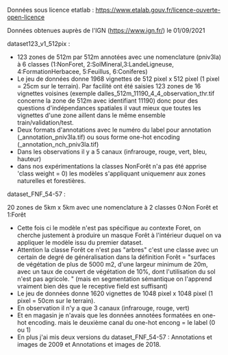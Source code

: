 Données sous licence etatlab : https://www.etalab.gouv.fr/licence-ouverte-open-licence

Données obtenues auprès de l'IGN (https://www.ign.fr/) le 01/09/2021

dataset123_v1_512pix :

- 123 zones de 512m par 512m annotées avec une nomenclature (pniv3la) à 6 classes (1:NonForet, 2:SolMineral,3:LandeLigneuse, 4:FormationHerbacee, 5:Feuillus, 6:Coniferes)
- Le jeu de données donne 1968 vignettes de 512 pixel x 512 pixel (1 pixel = 25cm sur le terrain). Par facilité ont été saisies 123 zones de 16 vignettes voisines (exemple dalles_512m_11190_4_4_observation_thr.tif concerne la zone de 512m avec identifiant 11190) donc pour des questions d'indépendances spatiales il vaut mieux que toutes les vignettes d'une zone aillent dans le même ensemble train/validation/test.
- Deux formats d'annotations avec le numéro du label pour annotation (_annotation_pniv3la.tif) ou sous forme one-hot encoding (_annotation_nch_pniv3la.tif)
- Dans les observations il y a 5 canaux (infrarouge, rouge, vert, bleu, hauteur)
- dans nos expérimentations la classes NonForêt n'a pas été apprise 'class weight = 0) les modèles s'appliquant uniquemenr aux zones naturelles et forestières.


dataset_FNF_54-57 :

20 zones de 5km x 5km avec une nomenclature à 2 classes 0:Non Forêt et 1:Forêt
- Cette fois ci le modèle n'est pas spécifique au contexte Foret, on cherche justement à produire un masque Forêt à l'intérieur duquel on va appliquer le modèle issu du premier dataset.
- Attention la classe Forêt ce n'est pas "arbres" c'est une classe avec un certain de degré de généralisation dans la définition Forêt = "surfaces de végétation de plus de 5000 m2, d'une largeur minimum de 20m, avec un taux de couvert de végétation de 10%, dont l'utilisation du sol n'est pas agricole.  " (mais en segmentation sémantique on l'apprend vraiment bien dès que le receptive field est suffisant)
- Le jeu de données donne 1620 vignettes de 1048 pixel x 1048 pixel (1 pixel = 50cm sur le terrain).
- En observation il n'y a que 3 canaux (infrarouge, rouge, vert)
- Et en magasin je n'avais que les données annotées formatées en one-hot encoding. mais le deuxième canal du one-hot encong = le label (0 ou 1)
- En plus j'ai mis deux versions du dataset_FNF_54-57 : Annotations et images de 2009 et Annotations et images de 2018.


